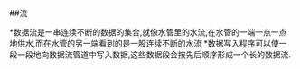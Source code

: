 ##流

*数据流是一串连续不断的数据的集合,就像水管里的水流,在水管的一端一点一点地供水,而在水管的另一端看到的是一股连续不断的水流
*数据写入程序可以使一段一段地向数据流管道中写入数据,这些数据段会按先后顺序形成一个长的数据流.
